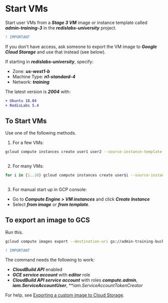 # Start VMs

Start user VMs from a ***Stage 3 VM*** image or instance template called ***admin-training-3*** in the ***redislabs-university*** project.

```diff
! IMPORTANT
```
If you don't have access, ask someone to export the VM image to ***Google Cloud Storage*** and use that instead (see below).

If starting in ***redislabs-university***, specify:
- Zone: ***us-west1-b***
- Machine Type: ***n1-standard-4***
- Network: ***training***

The latest version is ***2004*** with:
```diff
+ Ubuntu 18.04
+ RedisLabs 5.4
```


## To Start VMs

Use one of the following methods.

1. For a few VMs:

```bash
gcloud compute instances create user1 user2 --source-instance-template admin-training-3 --zone=us-west1-b --labels=version=2004,redis=5-4
 
```

2. For many VMs:

```bash
for i in {1..10} gcloud compute instances create user$i --source-instance-template admin-training-3 --zone=us-west1-b
 
```

3. For manual start up in GCP console:
- Go to ***Compute Engine > VM instances*** and click ***Create Instance***
- Select ***from image*** or ***from template***.


## To export an image to GCS

Run this.

```bash
gcloud compute images export --destination-uri gs://admin-training-bucket/admin-training-vm-2004 --image admin-training-3
```

```diff
! IMPORTANT
```

The command needs the following to work:
- ***CloudBuild API*** enabled
- ***GCE service account*** with ***editor*** role
- ***CloudBuild API service account*** with roles ***compute.admin***, ***iam.ServiceAccountUser***,  ***iam.ServiceAccountTokenCreator*

For help, see [Exporting a custom image to Cloud Storage](https://cloud.google.com/compute/docs/images/export-image).
